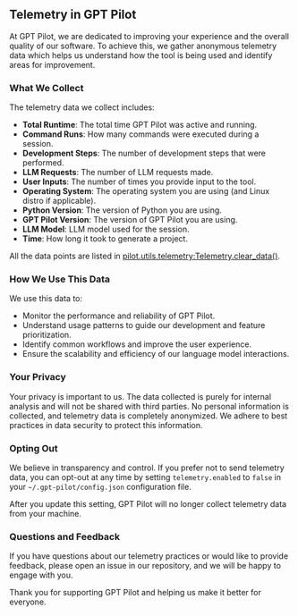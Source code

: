 ## Telemetry in GPT Pilot

At GPT Pilot, we are dedicated to improving your experience and the overall quality of our software. To achieve this, we gather anonymous telemetry data which helps us understand how the tool is being used and identify areas for improvement.

### What We Collect

The telemetry data we collect includes:


- **Total Runtime**: The total time GPT Pilot was active and running.
- **Command Runs**: How many commands were executed during a session.
- **Development Steps**: The number of development steps that were performed.
- **LLM Requests**: The number of LLM requests made.
- **User Inputs**: The number of times you provide input to the tool.
- **Operating System**: The operating system you are using (and Linux distro if applicable).
- **Python Version**: The version of Python you are using.
- **GPT Pilot Version**: The version of GPT Pilot you are using.
- **LLM Model**: LLM model used for the session.
- **Time**: How long it took to generate a project.

All the data points are listed in [pilot.utils.telemetry:Telemetry.clear_data()](../pilot/utils/telemetry.py).

### How We Use This Data

We use this data to:

- Monitor the performance and reliability of GPT Pilot.
- Understand usage patterns to guide our development and feature prioritization.
- Identify common workflows and improve the user experience.
- Ensure the scalability and efficiency of our language model interactions.

### Your Privacy

Your privacy is important to us. The data collected is purely for internal analysis and will not be shared with third parties. No personal information is collected, and telemetry data is completely anonymized. We adhere to best practices in data security to protect this information.

### Opting Out

We believe in transparency and control. If you prefer not to send telemetry data, you can opt-out at any time by setting `telemetry.enabled` to `false` in your `~/.gpt-pilot/config.json` configuration file.

After you update this setting, GPT Pilot will no longer collect telemetry data from your machine.

### Questions and Feedback
If you have questions about our telemetry practices or would like to provide feedback, please open an issue in our repository, and we will be happy to engage with you.

Thank you for supporting GPT Pilot and helping us make it better for everyone.
